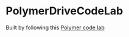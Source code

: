 PolymerDriveCodeLab
===================
Built by following this [Polymer code lab](http://itshackademic.com/static/codelabs/4-polymer-drive-client/#1)
